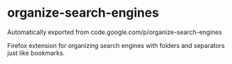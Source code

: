 # organize-search-engines
Automatically exported from code.google.com/p/organize-search-engines

Firefox extension for organizing search engines with folders and separators just like bookmarks. 
